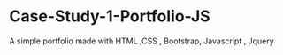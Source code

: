 # Case-Study-1-Portfolio-JS
A simple portfolio made with HTML ,CSS , Bootstrap, Javascript , Jquery   
